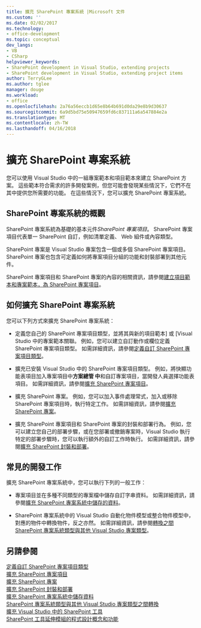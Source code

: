 ```yaml
---
title: 擴充 SharePoint 專案系統 |Microsoft 文件
ms.custom: ''
ms.date: 02/02/2017
ms.technology:
- office-development
ms.topic: conceptual
dev_langs:
- VB
- CSharp
helpviewer_keywords:
- SharePoint development in Visual Studio, extending projects
- SharePoint development in Visual Studio, extending project items
author: TerryGLee
ms.author: tglee
manager: douge
ms.workload:
- office
ms.openlocfilehash: 2a76a56eccb1d65e8b64b691d0da29e8b9d30637
ms.sourcegitcommit: 6a9d5bd75e50947659fd6c837111a6a547884e2a
ms.translationtype: MT
ms.contentlocale: zh-TW
ms.lasthandoff: 04/16/2018
---
```

# <a name="extending-the-sharepoint-project-system"></a>擴充 SharePoint 專案系統
  您可以使用 Visual Studio 中的一組專案範本和項目範本來建立 SharePoint 方案。 這些範本符合需求的許多開發案例，但您可能會發現某些情況下，它們不在其中提供您所需要的功能。 在這些情況下，您可以擴充 SharePoint 專案系統。  
  
## <a name="overview-of-the-sharepoint-project-system"></a>SharePoint 專案系統的概觀  
 SharePoint 專案系統為基礎的基本元件*SharePoint 專案項目*。 SharePoint 專案項目代表單一 SharePoint 自訂，例如清單定義、 Web 組件或內容類型。  
  
 SharePoint 專案是 Visual Studio 專案包含一個或多個 SharePoint 專案項目。 SharePoint 專案也包含可定義如何將專案項目分組的功能和封裝部署到其他元件。  
  
 SharePoint 專案項目和 SharePoint 專案的內容的相關資訊，請參閱[建立項目範本和專案範本，為 SharePoint 專案項目](../sharepoint/creating-item-templates-and-project-templates-for-sharepoint-project-items.md)。  
  
## <a name="how-to-extend-the-sharepoint-project-system"></a>如何擴充 SharePoint 專案系統  
 您可以下列方式來擴充 SharePoint 專案系統：  
  
-   定義您自己的 SharePoint 專案項目類型，並將其與新的項目範本] 或 [Visual Studio 中的專案範本關聯。 例如，您可以建立自訂動作或欄位定義 SharePoint 專案項目類型。 如需詳細資訊，請參閱[定義自訂 SharePoint 專案項目類型](../sharepoint/defining-custom-sharepoint-project-item-types.md)。  
  
-   擴充已安裝 Visual Studio 中的 SharePoint 專案項目類型。 例如，將快顯功能表項目加入專案項目中**方案總管 中**和自訂專案項目，當開發人員選擇功能表項目。 如需詳細資訊，請參閱[擴充 SharePoint 專案項目](../sharepoint/extending-sharepoint-project-items.md)。  
  
-   擴充 SharePoint 專案。 例如，您可以加入事件處理常式，加入或移除 SharePoint 專案項目時，執行特定工作。 如需詳細資訊，請參閱[擴充 SharePoint 專案](../sharepoint/extending-sharepoint-projects.md)。  
  
-   擴充 SharePoint 專案項目和 SharePoint 專案的封裝和部署行為。 例如，您可以建立您自己的部署步驟，或在您部署或撤銷專案時，Visual Studio 執行特定的部署步驟時，您可以執行額外的自訂工作時執行。 如需詳細資訊，請參閱[擴充 SharePoint 封裝和部署](../sharepoint/extending-sharepoint-packaging-and-deployment.md)。  
  
## <a name="common-development-tasks"></a>常見的開發工作  
 擴充 SharePoint 專案系統中，您可以執行下列的一般工作：  
  
-   專案項目並在多種不同類型的專案檔中儲存自訂字串資料。 如需詳細資訊，請參閱[擴充 SharePoint 專案系統中儲存的資料](../sharepoint/saving-data-in-extensions-of-the-sharepoint-project-system.md)。  
  
-   SharePoint 專案系統中的 Visual Studio 自動化物件模型或整合物件模型中，對應的物件中轉換物件，反之亦然。 如需詳細資訊，請參閱[轉換之間 SharePoint 專案系統類型與其他 Visual Studio 專案類型](../sharepoint/converting-between-sharepoint-project-system-types-and-other-visual-studio-project-types.md)。  
  
## <a name="see-also"></a>另請參閱  
 [定義自訂 SharePoint 專案項目類型](../sharepoint/defining-custom-sharepoint-project-item-types.md)   
 [擴充 SharePoint 專案項目](../sharepoint/extending-sharepoint-project-items.md)   
 [擴充 SharePoint 專案](../sharepoint/extending-sharepoint-projects.md)   
 [擴充 SharePoint 封裝和部署](../sharepoint/extending-sharepoint-packaging-and-deployment.md)   
 [擴充 SharePoint 專案系統中儲存資料](../sharepoint/saving-data-in-extensions-of-the-sharepoint-project-system.md)   
 [SharePoint 專案系統類型與其他 Visual Studio 專案類型之間轉換](../sharepoint/converting-between-sharepoint-project-system-types-and-other-visual-studio-project-types.md)   
 [擴充 Visual Studio 中的 SharePoint 工具](../sharepoint/extending-the-sharepoint-tools-in-visual-studio.md)   
 [SharePoint 工具延伸模組的程式設計概念和功能](../sharepoint/programming-concepts-and-features-for-sharepoint-tools-extensions.md)  
  
  